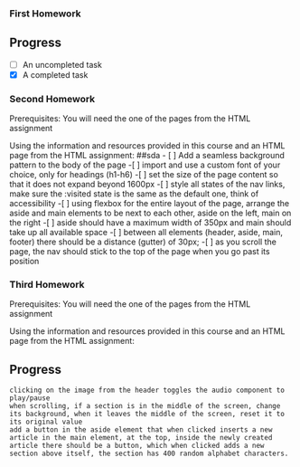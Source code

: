 ### First Homework
## Progress
- [ ] An uncompleted task
- [x] A completed task
### Second Homework


Prerequisites: You will need the one of the pages from the HTML assignment

Using the information and resources provided in this course and an HTML page from the HTML assignment:
##sda
    - [ ] Add a seamless background pattern to the body of the page
    -[ ] import and use a custom font of your choice, only for headings (h1-h6)
    -[ ] set the size of the page content so that it does not expand beyond 1600px
    -[ ] style all states of the nav links, make sure the :visited state is the same as the default one, think of accessibility
    -[ ] using flexbox for the entire layout of the page, arrange the aside and main elements to be next to each other, aside on the left, main on the right
    -[ ] aside should have a maximum width of 350px and main should take up all available space
    -[ ] between all elements (header, aside, main, footer) there should be a distance (gutter) of 30px;
    -[ ] as you scroll the page, the nav should stick to the top of the page when you go past its position




### Third Homework
Prerequisites: You will need the one of the pages from the HTML assignment

Using the information and resources provided in this course and an HTML page from the HTML assignment:
## Progress
    clicking on the image from the header toggles the audio component to play/pause
    when scrolling, if a section is in the middle of the screen, change its background, when it leaves the middle of the screen, reset it to its original value
    add a button in the aside element that when clicked inserts a new article in the main element, at the top, inside the newly created article there should be a button, which when clicked adds a new section above itself, the section has 400 random alphabet characters. 

